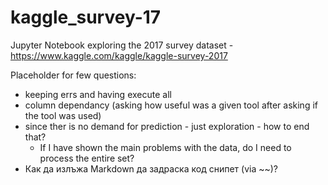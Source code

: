 # kaggle_survey-17
Jupyter Notebook exploring the 2017 survey dataset - https://www.kaggle.com/kaggle/kaggle-survey-2017

Placeholder for few questions:
 * keeping errs and having execute all
 * column dependancy (asking how useful was a given tool after asking if the tool was used)
 * since ther is no demand for prediction -  just exploration - how to end that?
   * If I have shown the main problems with the data, do I need to process the entire set?
 * Как да излъжа Markdown да задраска код снипет (via ~~)?

